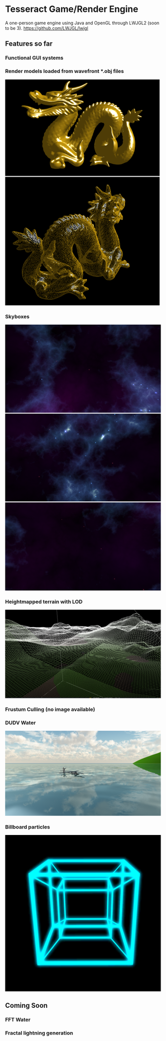 # Tesseract Game/Render Engine

A  one-person game engine using Java and OpenGL through LWJGL2 (soon to be 3).
https://github.com/LWJGL/lwjgl

## Features so far

### Functional GUI systems

###  Render models loaded from wavefront *.obj files
<p float="left">
  <img src="https://github.com/SplittyFyre/GameEngine/blob/master/readmeimg/dragon.png" width=500/>
  <img src="https://github.com/SplittyFyre/GameEngine/blob/master/readmeimg/wiredragon.png" width=500/>
</p>

### Skyboxes

<p float="left">
  <img src="https://github.com/SplittyFyre/GameEngine/blob/master/readmeimg/skybox1.png" width=600/>
  <img src="https://github.com/SplittyFyre/GameEngine/blob/master/readmeimg/skybox2.png" width=600/>
  <img src="https://github.com/SplittyFyre/GameEngine/blob/master/readmeimg/skybox3.png" width=600/>
</p>

### Heightmapped terrain with LOD
<p float="left">
  <img src="https://github.com/SplittyFyre/GameEngine/blob/master/readmeimg/terrainlod.png"/>
</p>

### Frustum Culling (no image available)

### DUDV Water
<p float="left">
  <img src="https://github.com/SplittyFyre/GameEngine/blob/master/readmeimg/water.png"/>
</p>

### Billboard particles
<p float="left">
  <img src="https://github.com/SplittyFyre/GameEngine/blob/master/readmeimg/particle.png"/>
</p>


## Coming Soon

### FFT Water

### Fractal lightning generation



